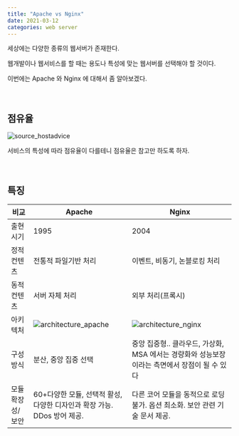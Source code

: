 ```yaml
---
title: "Apache vs Nginx"
date: 2021-03-12
categories: web server
---
```


세상에는 다양한 종류의 웹서버가 존재한다. 

웹개발이나 웹서비스를 할 때는 용도나 특성에 맞는 웹서버를 선택해야 할 것이다. 

이번에는 Apache 와 Nginx 에 대해서 좀 알아보겠다.
<br><br><br>

## 점유율
![source_hostadvice](https://tgombseojh.github.io/img/apache_vs_nginx.jpg)

서비스의 특성에 따라 점유율이 다를테니 점유율은 참고만 하도록 하자.
<br><br><br>

## 특징
|비교|Apache|Nginx|
|---|---|---|
|출현시기|1995|2004| 
|정적컨텐츠|전통적 파일기반 처리|이벤트, 비동기, 논블로킹 처리| 
|동적컨텐츠|서버 자체 처리|외부 처리(프록시)| 
|아키텍처|![architecture_apache](https://tgombseojh.github.io/img/architecture_apache.jpg)|![architecture_nginx](https://tgombseojh.github.io/img/architecture_nginx.jpg)| 
|구성방식|분산, 중앙 집중 선택|중앙 집중형.. 클라우드, 가상화, MSA 에서는 경량화와 성능보장이라는 측면에서 장점이 될 수 있다| 
|모듈 확장성/보안|60+다양한 모듈, 선택적 활성, 다양한 디자인과 확장 가능. DDos 방어 제공.|다른 코어 모듈을 동적으로 로딩 불가. 옵션 최소화. 보안 관련 기술 문서 제공.| 
<br>




